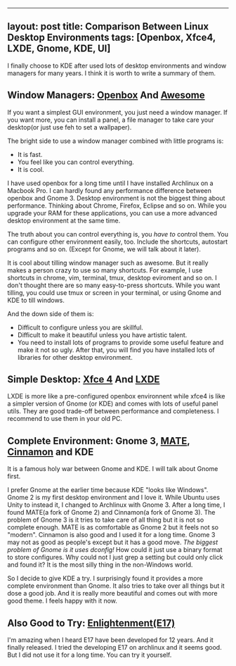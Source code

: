 
---
layout: post
title: Comparison Between Linux Desktop Environments
tags: [Openbox, Xfce4, LXDE, Gnome, KDE, UI]
---

I finally choose to KDE after used lots of desktop environments and window managers for many years. I think it is worth to write a summary of them.

## Window Managers: [Openbox](http://openbox.org/) And [Awesome](http://awesome.naquadah.org/)

If you want a simplest GUI environment, you just need a window manager. If you want more, you can install a panel, a file manager to take care your desktop(or just use feh to set a wallpaper).

The bright side to use a window manager combined with little programs is:

* It is fast.
* You feel like you can control everything.
* It is cool.

I have used openbox for a long time until I have installed Archlinux on a Macbook Pro. I can hardly found any performance difference between openbox and Gnome 3. Desktop environment is not the biggest thing about performance. Thinking about Chrome, Firefox, Eclipse and so on. While you upgrade your RAM for these applications, you can use a more advanced desktop environment at the same time.

The truth about you can control everything is, you *have to* control them. You can configure other environment easily, too. Include the shortcuts, autostart programs and so on. (Except for Gnome, we will talk about it later).

It is cool about tilling window manager such as awesome. But it really makes a person crazy to use so many shortcuts. For example, I use shortcuts in chrome, vim, terminal, tmux, desktop eviroment and so on. I don't thought there are so many easy-to-press shortcuts. While you want tilling, you could use tmux or screen in your terminal, or using Gnome and KDE to till windows.

And the down side of them is:

* Difficult to configure unless you are skillful.
* Difficult to make it beautiful unless you have artistic talent.
* You need to install lots of programs to provide some useful feature and make it not so ugly. After that, you will find you have installed lots of libraries for other desktop environment.

## Simple Desktop: [Xfce 4](http://xfce.org/) And [LXDE](http://lxde.org/)

LXDE is more like a pre-configured openbox environnent while xfce4 is like a simpler version of Gnome (or KDE) and comes with lots of useful panel utils. They are good trade-off between performance and completeness. I recommend to use them in your old PC.

## Complete Environment: Gnome 3, [MATE](http://mate-desktop.org/), [Cinnamon](http://cinnamon.linuxmint.com/) and KDE

It is a famous holy war between Gnome and KDE. I will talk about Gnome first.

I prefer Gnome at the earlier time because KDE "looks like Windows". Gnome 2 is my first desktop environment and I love it. While Ubuntu uses Unity to instead it, I changed to Archlinux with Gnome 3. After a long time, I found MATE(a fork of Gnome 2) and Cinnamon(a fork of Gnome 3). The problem of Gnome 3 is it tries to take care of all thing but it is not so complete enough. MATE is as comfortable as Gnome 2 but it feels not so "modern". Cinnamon is also good and I used it for a long time. Gnome 3 may not as good as people's except but it has a good move. *The biggest problem of Gnome is it uses dconfig!* How could it just use a binary format to store configures. Why could not I just grep a setting but could only click and found it? It is the most silly thing in the non-Windows world.

So I decide to give KDE a try. I surprisingly found it provides a more complete environment than Gnome. It also tries to take over all things but it dose a good job. And it is really more beautiful and comes out with more good theme. I feels happy with it now.

## Also Good to Try: [Enlightenment(E17)](http://enlightenment.org)

I'm amazing when I heard E17 have been developed for 12 years. And it finally released. I tried the developing E17 on archlinux and it seems good. But I did not use it for a long time. You can try it yourself.

